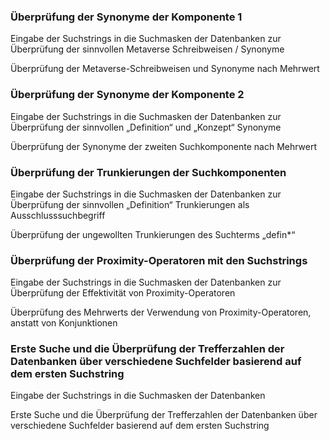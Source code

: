 ### Überprüfung der Synonyme der Komponente 1
Eingabe der Suchstrings in die Suchmasken der Datenbanken zur Überprüfung der sinnvollen Metaverse Schreibweisen / Synonyme

Überprüfung der Metaverse-Schreibweisen und Synonyme nach Mehrwert

### Überprüfung der Synonyme der Komponente 2
Eingabe der Suchstrings in die Suchmasken der Datenbanken zur Überprüfung der sinnvollen „Definition“ und „Konzept“ Synonyme

Überprüfung der Synonyme der zweiten Suchkomponente nach Mehrwert

### Überprüfung der Trunkierungen der Suchkomponenten
Eingabe der Suchstrings in die Suchmasken der Datenbanken zur Überprüfung der sinnvollen „Definition“ Trunkierungen als Ausschlusssuchbegriff

Überprüfung der ungewollten Trunkierungen des Suchterms „defin*“

### Überprüfung der Proximity-Operatoren mit den Suchstrings
Eingabe der Suchstrings in die Suchmasken der Datenbanken zur Überprüfung der Effektivität von Proximity-Operatoren

Überprüfung des Mehrwerts der Verwendung von Proximity-Operatoren, anstatt von Konjunktionen

### Erste Suche und die Überprüfung der Trefferzahlen der Datenbanken über verschiedene Suchfelder basierend auf dem ersten Suchstring
Eingabe der Suchstrings in die Suchmasken der Datenbanken

Erste Suche und die Überprüfung der Trefferzahlen der Datenbanken über verschiedene Suchfelder basierend auf dem ersten Suchstring
